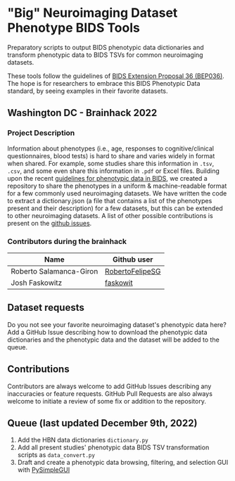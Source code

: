 # "Big" Neuroimaging Dataset Phenotype BIDS Tools

Preparatory scripts to output BIDS phenotypic data dictionaries and transform phenotypic data to BIDS TSVs for common neuroimaging datasets.

These tools follow the guidelines of [BIDS Extension Proposal 36 (BEP036)](https://docs.google.com/document/d/1WTkfES8L0vItZVyyR68fc-9cO03jS-kCnMnw6602pbc/edit#heading=h.gjdgxs). The hope is for researchers to embrace this BIDS Phenotypic Data standard, by seeing examples in their favorite datasets.

## Washington DC - Brainhack 2022

### Project Description

Information about phenotypes (i.e., age, responses to cognitive/clinical questionnaires, blood tests) is hard to share and varies widely in format when shared. For example, some studies share this information in `.tsv`, `.csv`, and some even share this information in `.pdf` or Excel files. Building upon the recent [guidelines for phenotypic data in BIDS](https://docs.google.com/document/d/1WTkfES8L0vItZVyyR68fc-9cO03jS-kCnMnw6602pbc/edit#heading=h.4k1noo90gelw), we created a repository to share the phenotypes in a uniform & machine-readable format for a few commonly used neuroimaging datasets.
We have written the code to extract a dictionary.json (a file that contains a list of the phenotypes present and their description) for a few datasets, but this can be extended to other neuroimaging datasets. A list of other possible contributions is present on the [github issues](https://github.com/ericearl/dataset-phenotypes/issues).

### Contributors during the brainhack
|Name | Github user|
|-----|------------|
|Roberto Salamanca-Giron |[RobertoFelipeSG](https://github.com/RobertoFelipeSG)|
|Josh Faskowitz | [faskowit](https://github.com/faskowit) |


## Dataset requests

Do you not see your favorite neuroimaging dataset's phenotypic data here? Add a GitHub Issue describing how to download the phenotypic data dictionaries and the phenotypic data and the dataset will be added to the queue.

## Contributions

Contributors are always welcome to add GitHub Issues describing any inaccuracies or feature requests. GitHub Pull Requests are also always welcome to initiate a review of some fix or addition to the repository.

## Queue (last updated December 9th, 2022)

1. Add the HBN data dictionaries `dictionary.py`
1. Add all present studies' phenotypic data BIDS TSV transformation scripts as `data_convert.py`
1. Draft and create a phenotypic data browsing, filtering, and selection GUI with [PySimpleGUI](https://www.pysimplegui.org/en/latest/)
